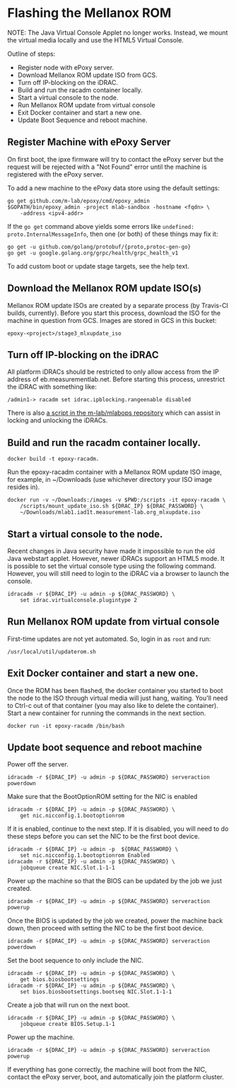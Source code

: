 # Flashing the Mellanox ROM

NOTE: The Java Virtual Console Applet no longer works. Instead, we mount the
virtual media locally and use the HTML5 Virtual Console.

Outline of steps:

* Register node with ePoxy server.
* Download Mellanox ROM update ISO from GCS.
* Turn off IP-blocking on the iDRAC.
* Build and run the racadm container locally.
* Start a virtual console to the node.
* Run Mellanox ROM update from virtual console
* Exit Docker container and start a new one.
* Update Boot Sequence and reboot machine.


## Register Machine with ePoxy Server
On first boot, the ipxe firmware will try to contact the ePoxy server but the
request will be rejected with a "Not Found" error until the machine is
registered with the ePoxy server.

To add a new machine to the ePoxy data store using the default settings:
```
go get github.com/m-lab/epoxy/cmd/epoxy_admin
$GOPATH/bin/epoxy_admin -project mlab-sandbox -hostname <fqdn> \
    -address <ipv4-addr>
```

If the `go get` command above yields some errors like
`undefined: proto.InternalMessageInfo`, then one (or both) of these things may
fix it:
```
go get -u github.com/golang/protobuf/{proto,protoc-gen-go}
go get -u google.golang.org/grpc/health/grpc_health_v1
```

To add custom boot or update stage targets, see the help text.

## Download the Mellanox ROM update ISO(s)
Mellanox ROM update ISOs are created by a separate process (by Travis-CI builds,
currently). Before you start this process, download the ISO for the machine in
question from GCS. Images are stored in GCS in this bucket:
```
epoxy-<project>/stage3_mlxupdate_iso
```

## Turn off IP-blocking on the iDRAC
All platform iDRACs should be restricted to only allow access from the IP
address of eb.measurementlab.net. Before starting this process, unrestrict the
iDRAC with something like:
```
/admin1-> racadm set idrac.ipblocking.rangeenable disabled
```

There is also [a script in the m-lab/mlabops repository](https://github.com/m-lab/mlabops/blob/master/drac_ipblock) which can assist in locking and unlocking the iDRACs.

## Build and run the racadm container locally.
```
docker build -t epoxy-racadm.
```

Run the epoxy-racadm container with a Mellanox ROM update ISO image, for
example, in ~/Downloads (use whichever directory your ISO image resides in).
```
docker run -v ~/Downloads:/images -v $PWD:/scripts -it epoxy-racadm \
    /scripts/mount_update_iso.sh ${DRAC_IP} ${DRAC_PASSWORD} \
    ~/Downloads/mlab1.iad1t.measurement-lab.org_mlxupdate.iso
```

## Start a virtual console to the node.
Recent changes in Java security have made it impossible to run the old Java
webstart applet. However, newer iDRACs support an HTML5 mode. It is possible to
set the virtual console type using the following command. However, you will
still need to login to the iDRAC via a browser to launch the console.
```
idracadm -r ${DRAC_IP} -u admin -p ${DRAC_PASSWORD} \
    set idrac.virtualconsole.plugintype 2
```

## Run Mellanox ROM update from virtual console
First-time updates are not yet automated. So, login in as `root` and run:
```
/usr/local/util/updaterom.sh
```

## Exit Docker container and start a new one.
Once the ROM has been flashed, the docker container you started to boot the node
to the ISO through virtual media will just hang, waiting. You'll need to Ctrl-c
out of that container (you may also like to delete the container). Start a new
container for running the commands in the next section.
```
docker run -it epoxy-racadm /bin/bash
```

## Update boot sequence and reboot machine
Power off the server.
```
idracadm -r ${DRAC_IP} -u admin -p ${DRAC_PASSWORD} serveraction powerdown
```

Make sure that the BootOptionROM setting for the NIC is enabled
```
idracadm -r ${DRAC_IP} -u admin -p ${DRAC_PASSWORD} \
    get nic.nicconfig.1.bootoptionrom
```

If it is enabled, continue to the next step. If it is disabled, you will need to
do these steps before you can set the NIC to be the first boot device.
```
idracadm -r ${DRAC_IP} -u admin -p  ${DRAC_PASSWORD} \
    set nic.nicconfig.1.bootoptionrom Enabled
idracadm -r ${DRAC_IP} -u admin -p ${DRAC_PASSWORD} \
    jobqueue create NIC.Slot.1-1-1
```
Power up the machine so that the BIOS can be updated by the job we just created.
```
idracadm -r ${DRAC_IP} -u admin -p ${DRAC_PASSWORD} serveraction powerup
```
Once the BIOS is updated by the job we created, power the machine back down,
then proceed with setting the NIC to be the first boot device.
```
idracadm -r ${DRAC_IP} -u admin -p ${DRAC_PASSWORD} serveraction powerdown
```

Set the boot sequence to only include the NIC.
```
idracadm -r ${DRAC_IP} -u admin -p ${DRAC_PASSWORD} \
    get bios.biosbootsettings
idracadm -r ${DRAC_IP} -u admin -p ${DRAC_PASSWORD} \
    set bios.biosbootsettings.bootseq NIC.Slot.1-1-1
```

Create a job that will run on the next boot.
```
idracadm -r ${DRAC_IP} -u admin -p ${DRAC_PASSWORD} \
    jobqueue create BIOS.Setup.1-1
```

Power up the machine.
```
idracadm -r ${DRAC_IP} -u admin -p ${DRAC_PASSWORD} serveraction powerup
```

If everything has gone correctly, the machine will boot from the NIC, contact
the ePoxy server, boot, and automatically join the platform cluster.
